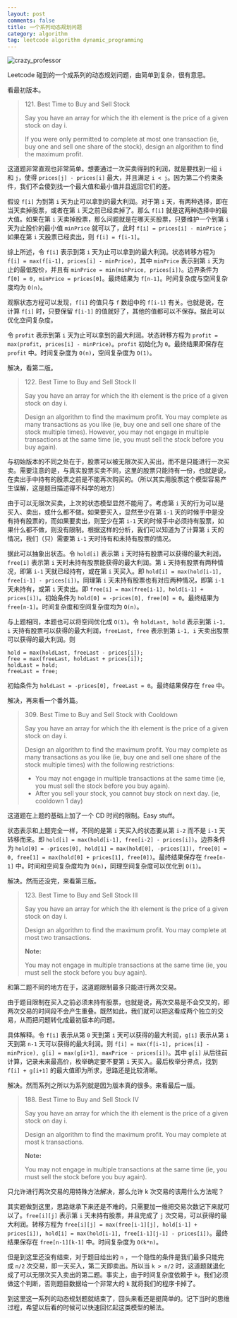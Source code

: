 ```yaml
---
layout: post
comments: false
title: 一个系列动态规划问题
category: algorithm
tag: leetcode algorithm dynamic_programming
---
```


![crazy_professor](http://mforever78.qiniudn.com/crazy_professor.jpg)

Leetcode 碰到的一个成系列的动态规划问题，由简单到复杂，很有意思。

看最初版本。

> 121\. Best Time to Buy and Sell Stock
>
> Say you have an array for which the ith element is the price of a given stock on day i.
>
> If you were only permitted to complete at most one transaction (ie, buy one and sell one share of the stock), design an algorithm to find the maximum profit.

这道题非常直观也非常简单。想要通过一次买卖得到的利润，就是要找到一组 `i` 和 `j`，使得 `prices[j] - prices[i]` 最大，并且满足 `i < j`。因为第二个约束条件，我们不会傻到找一个最大值和最小值并且返回它们的差。

假设 `f[i]` 为到第 `i` 天为止可以拿到的最大利润。对于第 `i` 天，有两种选择，即在当天卖掉股票，或者在第 `i` 天之前已经卖掉了。那么 `f[i]` 就是这两种选择中的最大值。如果在第 `i` 天卖掉股票，那么问题就是在哪天买股票，只要维护一个到第 `i` 天为止股价的最小值 `minPrice` 就可以了，此时 `f[i] = prices[i] - minPrice`；如果在第 `i` 天股票已经卖出，则 `f[i] = f[i-1]`。

综上所述，令 `f[i]` 表示到第 `i` 天为止可以拿到的最大利润。状态转移方程为 `f[i] = max(f[i-1], prices[i] - minPrice)`，其中 `minPrice` 表示到第 `i` 天为止的最低股价，并且有 `minPrice = min(minPrice, prices[i])`。边界条件为 `f[0] = 0, minPrice = prices[0]`。最终结果为 `f[n-1]`。时间复杂度与空间复杂度均为 `O(n)`。

观察状态方程可以发现，`f[i]` 的值只与 `f` 数组中的 `f[i-1]` 有关。也就是说，在计算 `f[i]` 时，只要保留 `f[i-1]` 的值就好了，其他的值都可以不保存。据此可以优化空间复杂度。

令 `profit` 表示到第 `i` 天为止可以拿到的最大利润。状态转移方程为 `profit = max(profit, prices[i] - minPrice)`。`profit` 初始化为 `0`。最终结果即保存在 `profit` 中。时间复杂度为 `O(n)`，空间复杂度为 `O(1)`。

解决，看第二版。

> 122\. Best Time to Buy and Sell Stock II
>
> Say you have an array for which the ith element is the price of a given stock on day i.
>
> Design an algorithm to find the maximum profit. You may complete as many transactions as you like (ie, buy one and sell one share of the stock multiple times). However, you may not engage in multiple transactions at the same time (ie, you must sell the stock before you buy again).

与初始版本的不同之处在于，股票可以被无限次买入买出，而不是只能进行一次买卖。需要注意的是，与真实股票买卖不同，这里的股票只能持有一份，也就是说，在卖出手中持有的股票之前是不能再次购买的。（所以其实用股票这个模型容易产生误解，这是题目描述得不科学的地方）

由于可以无限次买卖，上次的状态模型显然不能用了。考虑第 `i` 天的行为可以是买入、卖出，或什么都不做。如果要买入，显然至少在第 `i-1` 天的时候手中是没有持有股票的，而如果要卖出，则至少在第 `i-1` 天的时候手中必须持有股票，如果什么都不做，则没有限制。根据这样的分析，我们可以知道为了计算第 `i` 天的情况，我们（只）需要第 `i-1` 天时持有和未持有股票的情况。

据此可以抽象出状态。令 `hold[i]` 表示第 `i` 天时持有股票可以获得的最大利润，`free[i]` 表示第 `i` 天时未持有股票能获得的最大利润。第 `i` 天持有股票有两种情况，即第 `i-1` 天就已经持有，或在第 `i` 天买入。即 `hold[i] = max(hold[i-1], free[i-1] - prices[i])`。同理第 `i` 天未持有股票也有对应两种情况，即第 `i-1` 天未持有，或第 `i` 天卖出。即 `free[i] = max(free[i-1], hold[i-1] + prices[i])`。初始条件为 `hold[0] = -prices[0], free[0] = 0`。最终结果为 `free[n-1]`。时间复杂度和空间复杂度均为 `O(n)`。

与上题相同，本题也可以将空间优化成 `O(1)`。令 `holdLast, hold` 表示到第 `i-1, i` 天持有股票可以获得的最大利润，`freeLast, free` 表示到第 `i-1, i` 天卖出股票可以获得的最大利润。则

```c+
hold = max(holdLast, freeLast - prices[i]);
free = max(freeLast, holdLast + prices[i]);
holdLast = hold;
freeLast = free;
```

初始条件为 `holdLast = -prices[0], freeLast = 0`。最终结果保存在 `free` 中。

解决，再来看一个番外篇。

> 309\. Best Time to Buy and Sell Stock with Cooldown
>
> Say you have an array for which the ith element is the price of a given stock on day i.
>
> Design an algorithm to find the maximum profit. You may complete as many transactions as you like (ie, buy one and sell one share of the stock multiple times) with the following restrictions:
>
> - You may not engage in multiple transactions at the same time (ie, you must sell the stock before you buy again).
> - After you sell your stock, you cannot buy stock on next day. (ie, cooldown 1 day)

这道题在上题的基础上加了一个 CD 时间的限制。Easy stuff。

状态表示和上题完全一样，不同的是第 `i` 天买入的状态要从第 `i-2` 而不是 `i-1` 天转移而来。即 `hold[i] = max(hold[i-1], free[i-2] - prices[i])`。边界条件为 `hold[0] = -prices[0], hold[1] = max(hold[0], -prices[1]), free[0] = 0, free[1] = max(hold[0] + prices[1], free[0])`。最终结果保存在 `free[n-1]` 中。时间和空间复杂度均为 `O(n)`，同理空间复杂度可以优化到 `O(1)`。

解决。然而还没完，来看第三版。

> 123\. Best Time to Buy and Sell Stock III
>
> Say you have an array for which the ith element is the price of a given stock on day i.
>
> Design an algorithm to find the maximum profit. You may complete at most two transactions.
>
> **Note:**
>
> You may not engage in multiple transactions at the same time (ie, you must sell the stock before you buy again).

和第二题不同的地方在于，这道题限制最多只能进行两次交易。

由于题目限制在买入之前必须未持有股票，也就是说，两次交易是不会交叉的，即两次交易的时间段不会产生重叠。既然如此，我们就可以把这看成两个独立的交易，从而把问题转化成最初版本的问题。

具体解释。令 `f[i]` 表示从第 `0` 天到第 `i` 天可以获得的最大利润，`g[i]` 表示从第 `i` 天到第 `n-1` 天可以获得的最大利润。则 `f[i] = max(f[i-1], prices[i] - minPrice), g[i] = max(g[i+1], maxPrice - prices[i])`。其中 `g[i]` 从后往前计算，记录未来最高价，枚举确定要不要第 `i` 天买入。最后枚举分界点，找到 `f[i] + g[i+1]` 的最大值即为所求，思路还是比较清晰。

解决。然而系列之所以为系列就是因为版本真的很多。来看最后一版。

> 188\. Best Time to Buy and Sell Stock IV
>
> Say you have an array for which the ith element is the price of a given stock on day i.
>
> Design an algorithm to find the maximum profit. You may complete at most k transactions.
>
> **Note:**
>
> You may not engage in multiple transactions at the same time (ie, you must sell the stock before you buy again).

只允许进行两次交易的用特殊方法解决，那么允许 k 次交易的该用什么方法呢？

其实题做到这里，思路继承下来还是不难的。只需要加一维把交易次数记下来就可以了。`free[i][j]` 表示第 `i` 天未持有股票，并且完成了 `j` 次交易，可以获得的最大利润。转移方程为 `free[i][j] = max(free[i-1][j], hold[i-1] + prices[i]), hold[i] = max(hold[i-1], free[i-1][j-1] - prices[i])`。最终结果保存在 `free[n-1][k-1]` 中。时间复杂度为 `O(k*n)`。

但是到这里还没有结束，对于题目给出的 `n` ，一个隐性的条件是我们最多只能完成 `n/2` 次交易，即一天买入，第二天即卖出。所以当 `k > n/2` 时，这道题就退化成了可以无限次买入卖出的第二题。事实上，由于时间复杂度依赖于 `k`，我们必须做这个判断，否则题目数据给一个非常大的 `k` 就将我们的程序卡掉了。

到这里这一系列的动态规划题就结束了，回头来看还是挺简单的。记下当时的思维过程，希望以后看的时候可以快速回忆起这类模型的解法。

